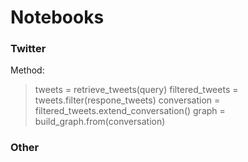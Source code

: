 # Notebooks

### Twitter

Method: 
> tweets = retrieve_tweets(query)
> filtered_tweets = tweets.filter(respone_tweets)
> conversation = filtered_tweets.extend_conversation()
> graph = build_graph.from(conversation)

### Other
